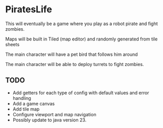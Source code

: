 # PiratesLife

This will eventually be a game where you play as a robot pirate and fight zombies.

Maps will be built in Tiled (map editor) and randomly generated from tile sheets

The main character will have a pet bird that follows him around

The main character will be able to deploy turrets to fight zombies.


## TODO
- Add getters for each type of config with default values and error handling
- Add a game canvas
- Add tile map
- Configure viewport and map navigation
- Possibly update to java version 23.